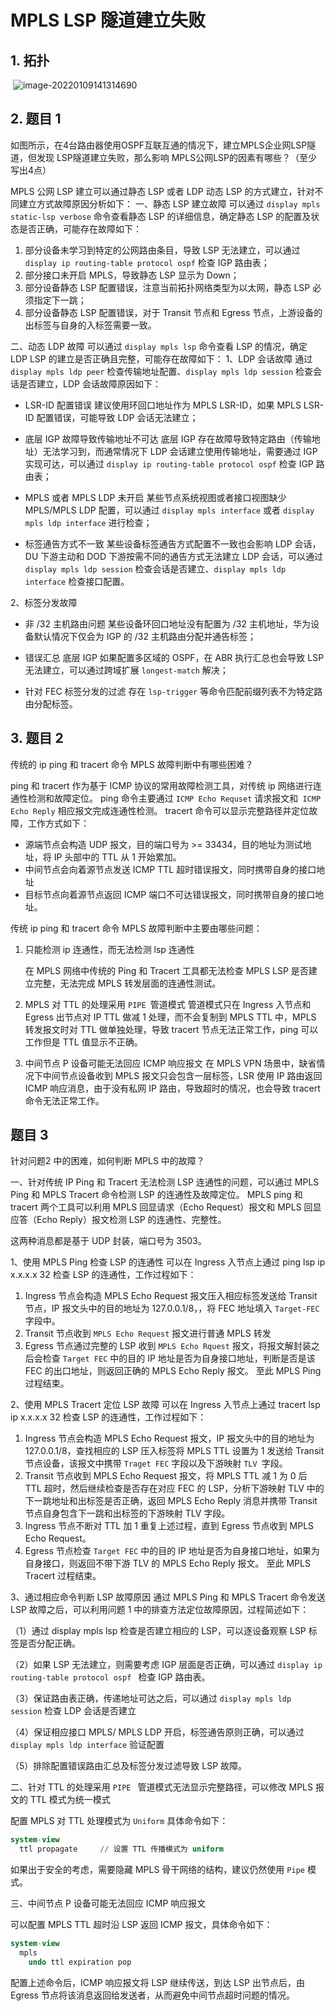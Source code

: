 # MPLS LSP 隧道建立失败

## 1. 拓扑

​	![image-20220109141314690](https://s2.loli.net/2022/01/09/WpSyEsNB7THbVfI.png)

## 2. 题目 1

​	如图所示，在4台路由器使用OSPF互联互通的情况下，建立MPLS企业网LSP隧道，但发现 LSP隧道建立失败，那么影响 MPLS公网LSP的因素有哪些？（至少写出4点）

MPLS 公网 LSP 建立可以通过静态 LSP 或者 LDP 动态 LSP 的方式建立，针对不同建立方式故障原因分析如下：
一、静态 LSP 建立故障 
可以通过 `display mpls static-lsp verbose` 命令查看静态 LSP 的详细信息，确定静态 LSP 的配置及状态是否正确，可能存在故障如下： 

1. 部分设备未学习到特定的公网路由条目，导致 LSP 无法建立，可以通过 `display ip routing-table protocol ospf` 检查 IGP 路由表；
2. 部分接口未开启 MPLS，导致静态 LSP 显示为 Down；
3. 部分设备静态 LSP 配置错误，注意当前拓扑网络类型为以太网，静态 LSP 必须指定下一跳；
4. 部分设备静态 LSP 配置错误，对于 Transit 节点和 Egress 节点，上游设备的出标签与自身的入标签需要一致。

二、动态 LDP 故障 
可以通过 `display mpls lsp` 命令查看 LSP 的情况，确定 LDP LSP 的建立是否正确且完整，可能存在故障如下：
1、LDP 会话故障 
  通过 `display mpls ldp peer` 检查传输地址配置、`display mpls ldp session` 检查会话是否建立，LDP 会话故障原因如下： 

+ LSR-ID 配置错误
  建议使用环回口地址作为 MPLS LSR-ID，如果 MPLS LSR-ID 配置错误，可能导致 LDP 会话无法建立；

+ 底层 IGP 故障导致传输地址不可达
  底层 IGP 存在故障导致特定路由（传输地址）无法学习到，而通常情况下 LDP 会话建立使用传输地址，需要通过  IGP 实现可达，可以通过 `display ip routing-table protocol ospf` 检查 IGP 路由表；

+ MPLS 或者 MPLS LDP 未开启
  某些节点系统视图或者接口视图缺少 MPLS/MPLS LDP 配置，可以通过 `display mpls interface` 或者 `display mpls ldp interface` 进行检查；

+ 标签通告方式不一致
  某些设备标签通告方式配置不一致也会影响 LDP 会话，DU 下游主动和 DOD 下游按需不同的通告方式无法建立 LDP 会话，可以通过 `display mpls ldp session` 检查会话是否建立、`display mpls ldp interface` 检查接口配置。

2、标签分发故障

+ 非 /32 主机路由问题
  某些设备环回口地址没有配置为 /32 主机地址，华为设备默认情况下仅会为 IGP 的 /32 主机路由分配并通告标签；

+ 错误汇总
  底层 IGP 如果配置多区域的 OSPF，在 ABR 执行汇总也会导致 LSP 无法建立，可以通过跨域扩展 `longest-match` 解决；

+ 针对 FEC 标签分发的过滤
  存在 `lsp-trigger` 等命令匹配前缀列表不为特定路由分配标签。

## 3. 题目 2

传统的 ip ping 和 tracert 命令 MPLS 故障判断中有哪些困难？

ping 和 tracert 作为基于 ICMP 协议的常用故障检测工具，对传统 ip 网络进行连通性检测和故障定位。
ping 命令主要通过 `ICMP Echo Requset` 请求报文和` ICMP Echo Reply` 相应报文完成连通性检测。
tracert 命令可以显示完整路径并定位故障，工作方式如下：

+ 源端节点会构造 UDP 报文，目的端口号为 >= 33434，目的地址为测试地址，将 IP 头部中的 TTL 从 1 开始累加。
+ 中间节点会向着源节点发送 ICMP TTL 超时错误报文，同时携带自身的接口地址
+ 目标节点向着源节点返回 ICMP 端口不可达错误报文，同时携带自身的接口地址。

传统 ip ping 和 tracert 命令 MPLS 故障判断中主要由哪些问题：

1. 只能检测 ip 连通性，而无法检测 lsp 连通性

   在 MPLS 网络中传统的 Ping 和 Tracert 工具都无法检查 MPLS LSP 是否建立完整，无法完成 MPLS 转发层面的连通性测试。

2. MPLS 对 TTL 的处理采用 `PIPE `管道模式
   管道模式只在 Ingress 入节点和 Egress 出节点对 IP TTL 做减 1 处理，而不会复制到 MPLS TTL 中，MPLS 转发报文时对 TTL 做单独处理，导致 tracert 节点无法正常工作，ping 可以工作但是 TTL 值显示不正确。

3. 中间节点 P 设备可能无法回应 ICMP 响应报文
   在 MPLS VPN 场景中，缺省情况下中间节点设备收到 MPLS 报文只会包含一层标签，LSR 使用 IP 路由返回 ICMP 响应消息，由于没有私网 IP 路由，导致超时的情况，也会导致 tracert 命令无法正常工作。

## 题目 3

针对问题2 中的困难，如何判断 MPLS 中的故障？

一、针对传统 IP Ping 和 Tracert 无法检测 LSP 连通性的问题，可以通过 MPLS Ping 和 MPLS Tracert 命令检测 LSP 的连通性及故障定位。
  MPLS ping 和 tracert 两个工具可以利用 MPLS 回显请求（Echo Request）报文和 MPLS 回显应答（Echo Reply）报文检测 LSP 的连通性、完整性。

这两种消息都是基于 UDP 封装，端口号为 3503。

1、使用 MPLS Ping 检查 LSP 的连通性
可以在 Ingress 入节点上通过 ping lsp ip x.x.x.x 32 检查 LSP 的连通性，工作过程如下：

1. Ingress 节点会构造 MPLS Echo Request 报文压入相应标签发送给 Transit 节点，IP 报文头中的目的地址为 127.0.0.1/8，，将 FEC 地址填入 `Target-FEC` 字段中。
2. Transit 节点收到 `MPLS Echo Request` 报文进行普通 MPLS 转发
3. Egress 节点通过完整的 LSP 收到 `MPLS Echo Rquest` 报文，将报文解封装之后会检查 `Target FEC` 中的目的 IP 地址是否为自身接口地址，判断是否是该 FEC 的出口地址，则返回正确的 MPLS Echo Reply 报文。
   至此 MPLS Ping 过程结束。

2、使用 MPLS Tracert 定位 LSP 故障
可以在 Ingress 入节点上通过 tracert lsp ip x.x.x.x 32 检查 LSP 的连通性，工作过程如下：

1. Ingress 节点会构造 MPLS Echo Request 报文，IP 报文头中的目的地址为 127.0.0.1/8，查找相应的 LSP 压入标签将 MPLS TTL 设置为 1 发送给 Transit 节点设备，该报文中携带 `Traget FEC` 字段以及下游映射 `TLV `字段。
2. Transit 节点收到 MPLS Echo Request 报文，将 MPLS TTL 减 1 为 0 后 TTL 超时，然后继续检查是否存在对应 FEC 的 LSP，分析下游映射 TLV 中的下一跳地址和出标签是否正确，返回 MPLS Echo Reply 消息并携带 Transit 节点自身包含下一跳和出标签的下游映射 TLV 字段。
3. Ingress 节点不断对 TTL 加 1 重复上述过程，直到 Egress 节点收到  MPLS Echo Request。
4. Egress 节点检查 `Target FEC` 中的目的 IP 地址是否为自身接口地址，如果为自身接口，则返回不带下游 TLV 的 MPLS Echo Reply 报文。
   至此 MPLS Tracert 过程结束。

3、通过相应命令判断 LSP 故障原因 通过 MPLS Ping 和 MPLS Tracert 命令发送 LSP 故障之后，可以利用问题 1 中的排查方法定位故障原因，过程简述如下： 

（1）通过 display mpls lsp 检查是否建立相应的 LSP，可以逐设备观察 LSP 标签是否分配正确。

 （2）如果 LSP 无法建立，则需要考虑 IGP 层面是否正确，可以通过 `display ip routing-table protocol ospf ` 检查 IGP 路由表。 

（3）保证路由表正确，传递地址可达之后，可以通过 `display mpls ldp session` 检查 LDP 会话是否建立 

（4）保证相应接口 MPLS/ MPLS LDP 开启，标签通告原则正确，可以通过 `display mpls ldp interface` 验证配置 

（5）排除配置错误路由汇总及标签分发过滤导致 LSP 故障。

二、针对 TTL 的处理采用 `PIPE ` 管道模式无法显示完整路径，可以修改 MPLS 报文的 TTL 模式为统一模式

配置 MPLS 对 TTL 处理模式为 `Uniform` 具体命令如下：

```sql
system-view
  ttl propagate		// 设置 TTL 传播模式为 uniform
```

如果出于安全的考虑，需要隐藏 MPLS 骨干网络的结构，建议仍然使用 `Pipe` 模式。

三、中间节点 P 设备可能无法回应 ICMP 响应报文

可以配置 MPLS TTL 超时沿 LSP 返回 ICMP 报文，具体命令如下：

```sql
system-view
  mpls
    undo ttl expiration pop 
```

配置上述命令后，ICMP 响应报文将 LSP 继续传送，到达 LSP 出节点后，由 Egress 节点将该消息返回给发送者，从而避免中间节点超时问题的情况。

